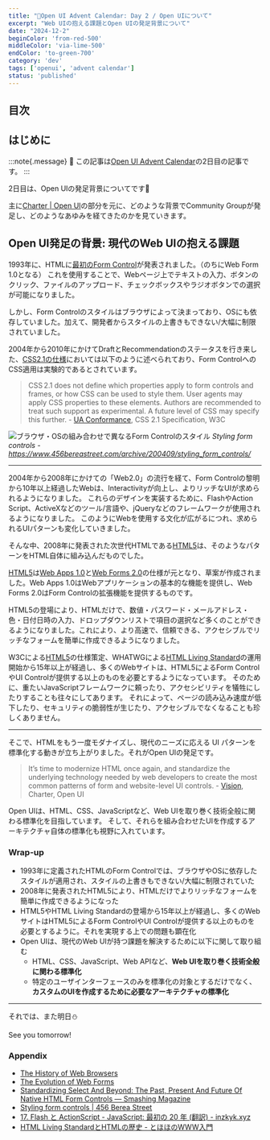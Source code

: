 ```yaml
---
title: "🎄Open UI Advent Calendar: Day 2 / Open UIについて"
excerpt: "Web UIの抱える課題とOpen UIの発足背景について"
date: "2024-12-2"
beginColor: 'from-red-500'
middleColor: 'via-lime-500'
endColor: 'to-green-700'
category: 'dev'
tags: ['openui', 'advent calendar']
status: 'published'
---
```

## 目次

## はじめに

:::note{.message}
🎄 この記事は[Open UI Advent Calendar](https://adventar.org/calendars/10293)の2日目の記事です。
:::

2日目は、Open UIの発足背景についてです🧤

主に[Charter | Open UI](https://open-ui.org/charter/)の部分を元に、どのような背景でCommunity Groupが発足し、どのようなあゆみを経てきたのかを見ていきます。

## Open UI発足の背景: 現代のWeb UIの抱える課題

1993年に、HTMLに[最初のForm Control](https://www.w3.org/MarkUp/HTMLPlus/htmlplus_1.html)が発表されました。（のちにWeb Form 1.0となる）
これを使用することで、Webページ上でテキストの入力、ボタンのクリック、ファイルのアップロード、チェックボックスやラジオボタンでの選択が可能になりました。

しかし、Form Controlのスタイルはブラウザによって決まっており、OSにも依存していました。加えて、開発者からスタイルの上書きもできない/大幅に制限されていました。

2004年から2010年にかけてDraftとRecommendationのステータスを行き来した、[CSS2.1の仕様](https://www.w3.org/TR/CSS21/conform.html#q3.0)においては以下のように述べられており、Form ControlへのCSS適用は実験的であるとされています。

> CSS 2.1 does not define which properties apply to form controls and frames, or how CSS can be used to style them. User agents may apply CSS properties to these elements. Authors are recommended to treat such support as experimental. A future level of CSS may specify this further. - [UA Conformance](https://www.w3.org/TR/CSS21/conform.html#q3.0), CSS 2.1 Specification, W3C

![ブラウザ・OSの組み合わせで異なるForm Controlのスタイル](/different-styles-from-control.png)
*Styling form controls - https://www.456bereastreet.com/archive/200409/styling_form_controls/*

***

2004年から2008年にかけての「Web2.0」の流行を経て、Form Controlの黎明から10年以上経過したWebは、Interactivityが向上し、よりリッチなUIが求められるようになりました。
これらのデザインを実装するために、FlashやAction Script、ActiveXなどのツール/言語や、jQueryなどのフレームワークが使用されるようになりました。
このようにWebを使用する文化が広がるにつれ、求められるUIパターンも変化していきました。

そんな中、2008年に発表された次世代HTMLである[HTML5](https://html.spec.whatwg.org/multipage/)は、そのようなパターンをHTML自体に組み込んだものでした。

[HTML5](https://www.w3.org/TR/2008/WD-html5-20080122/)は[Web Apps 1.0](https://whatwg.org/specs/web-apps/2005-09-01/)と[Web Forms 2.0](https://whatwg.org/specs/web-forms/2005-09-01/)の仕様が元となり、草案が作成されました。Web Apps 1.0はWebアプリケーションの基本的な機能を提供し、Web Forms 2.0はForm Controlの拡張機能を提供するものです。

HTML5の登場により、HTMLだけで、数値・パスワード・メールアドレス・色・日付日時の入力、ドロップダウンリストで項目の選択など多くのことができるようになりました。これにより、より高速で、信頼できる、アクセシブルでリッチなフォームを簡単に作成できるようになりました。

W3Cによる[HTML5](https://www.w3.org/TR/2011/WD-html5-20110405/)の仕様策定、WHATWGによる[HTML Living Standard](https://html.spec.whatwg.org/)の運用開始から15年以上が経過し、多くのWebサイトは、HTML5によるForm ControlやUI Controlが提供する以上のものを必要とするようになっています。
そのために、重たいJavaScriptフレームワークに頼ったり、アクセシビリティを犠牲にしたりすることも往々にしてあります。
それによって、ページの読み込み速度が低下したり、セキュリティの脆弱性が生じたり、アクセシブルでなくなることも珍しくありません。

***

そこで、HTMLをもう一度モダナイズし、現代のニーズに応える UI パターンを標準化する動きが立ち上がりました。それがOpen UIの発足です。

> It’s time to modernize HTML once again, and standardize the underlying technology needed by web developers to create the most common patterns of form and website-level UI controls. - [Vision](https://open-ui.org/charter/), Charter, Open UI

Open UIは、HTML、CSS、JavaScriptなど、Web UIを取り巻く技術全般に関わる標準化を目指しています。
そして、それらを組み合わせたUIを作成するアーキテクチャ自体の標準化も視野に入れています。

### Wrap-up

- 1993年に定義されたHTMLのForm Controlでは、ブラウザやOSに依存したスタイルが適用され、スタイルの上書きもできない/大幅に制限されていた
- 2008年に発表されたHTML5により、HTMLだけでよりリッチなフォームを簡単に作成できるようになった
- HTML5やHTML Living Standardの登場から15年以上が経過し、多くのWebサイトはHTML5によるForm ControlやUI Controlが提供する以上のものを必要とするように。それを実現する上での問題も顕在化
- Open UIは、現代のWeb UIが持つ課題を解決するために以下に関して取り組む
  - HTML、CSS、JavaScript、Web APIなど、**Web UIを取り巻く技術全般に関わる標準化**
  - 特定のユーザインターフェースのみを標準化の対象とするだけでなく、**カスタムのUIを作成するために必要なアーキテクチャの標準化**

***

それでは、また明日⛄

See you tomorrow!

### Appendix

- [The History of Web Browsers](https://www.mozilla.org/en-US/firefox/browsers/browser-history/)
- [The Evolution of Web Forms](https://ventureharbour.com/the-evolution-of-web-forms/)
- [Standardizing Select And Beyond: The Past, Present And Future Of Native HTML Form Controls — Smashing Magazine](https://www.smashingmagazine.com/2020/11/standardizing-select-native-html-form-controls/)
- [Styling form controls | 456 Berea Street](https://www.456bereastreet.com/archive/200409/styling_form_controls/)
- [17. Flash と ActionScript - JavaScript: 最初の 20 年 (翻訳) - inzkyk.xyz](https://inzkyk.xyz/js_20_years/failed_reformations/flash_and_actionscript/)
- [HTML Living StandardとHTMLの歴史 - とほほのWWW入門](https://www.tohoho-web.com/html/memo/htmlls.htm)
